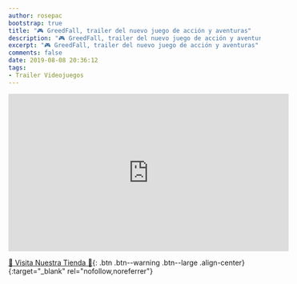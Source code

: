```yaml
---
author: rosepac
bootstrap: true
title: "🎮 GreedFall, trailer del nuevo juego de acción y aventuras"
description: "🎮 GreedFall, trailer del nuevo juego de acción y aventuras"
excerpt: "🎮 GreedFall, trailer del nuevo juego de acción y aventuras"
comments: false
date: 2019-08-08 20:36:12
tags:
- Trailer Videojuegos
---
```


<iframe width="560" height="315" src="https://www.youtube.com/embed/jYkqIWUNzPE" frameborder="0" allow="accelerometer; autoplay; encrypted-media; gyroscope; picture-in-picture" allowfullscreen></iframe>

[🎁 Visita Nuestra Tienda 🎁](https://www.amazon.es/shop/cibercursos){: .btn .btn--warning .btn--large .align-center}{:target="_blank" rel="nofollow,noreferrer"}